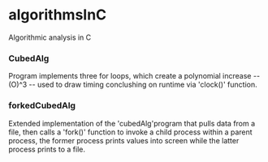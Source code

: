 # algorithmsInC
Algorithmic analysis in C

### CubedAlg
Program implements three for loops, which create a polynomial increase -- (O)^3 -- used to draw timing conclushing on runtime via 'clock()' function.

### forkedCubedAlg
Extended implementation of the 'cubedAlg'program that pulls data from a file, then calls a 'fork()' function to invoke a child process within a parent process, the former process prints values into screen while the latter process prints to a file.
